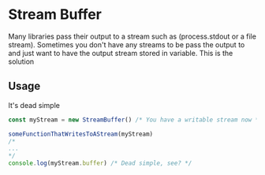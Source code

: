 # Stream Buffer
 Many libraries pass their output to a stream such as (process.stdout or a file stream). Sometimes you don't have any streams to be pass the output to and just want to have the output stream stored in variable. This is the solution

 ## Usage
 It's dead simple
 ```javascript
 const myStream = new StreamBuffer() /* You have a writable stream now */

 someFunctionThatWritesToAStream(myStream)
/*
 ...
*/
console.log(myStream.buffer) /* Dead simple, see? */
 ```